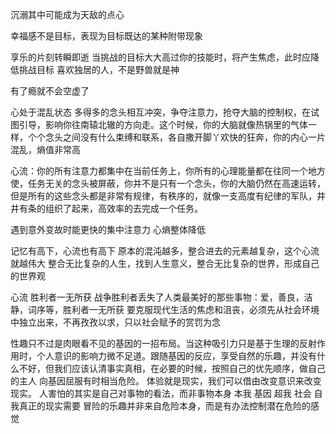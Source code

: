 沉溺其中可能成为天敌的点心

幸福感不是目标，表现为目标既达的某种附带现象

享乐的片刻转瞬即逝
当挑战的目标大大高过你的技能时，将产生焦虑，此时应降低挑战目标
喜欢独居的人，不是野兽就是神

有了瘾就不会空虚了

心处于混乱状态 多得多的念头相互冲突，争夺注意力，抢夺大脑的控制权，在试图引导，影响你往南辕北辙的方向走。这个时候，你的大脑就像热锅里的气体一样，个个念头之间没有什么束缚和联系，各自撒开脚丫欢快的狂奔，你的内心一片混乱，熵值非常高

心流：你的所有注意力都集中在当前任务上，你所有的心理能量都在往同一个地方使，任务无关的念头被屏蔽，你并不是只有一个念头，你的大脑仍然在高速运转，但是所有的这些念头都是非常有规律，有秩序的，就像一支高度有纪律的军队，井井有条的组织了起来，高效率的去完成一个任务。

遇到意外变故时能更快的集中注意力
心熵整体降低

记忆有高下，心流也有高下
原本的混沌越多，整合进去的元素越复杂，这个心流就越伟大
整合无比复杂的人生，找到人生意义，整合无比复杂的世界，形成自己的世界观

心流
胜利者一无所获
战争胜利者丢失了人类最美好的那些事物：爱，善良，洁静，词序等，胜利者一无所获
要克服现代生活的焦虑和沮丧，必须先从社会环境中独立出来，不再孜孜以求，只以社会赋予的赏罚为念

性趣只不过是肉眼看不见的基因的一招布局。当这种吸引力只是基于生理的反射作用时，个人意识的影响力微不足道。跟随基因的反应，享受自然的乐趣，并没有什么不好，但我们应该认清事实真相，在必要的时候，按照自己的优先顺序，做自己的主人
向基因屈服有时相当危险。
体验就是现实，我们可以借由改变意识来改变现实。
人害怕的其实是自己对事物的看法，而非事物本身
本我 基因 超我 社会 自我真正的现实需要
冒险的乐趣并非来自危险本身，而是有办法控制潜在危险的感觉